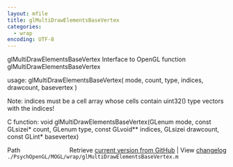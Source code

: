 ```yaml
---
layout: mfile
title: glMultiDrawElementsBaseVertex
categories:
  - wrap
encoding: UTF-8
---
```


glMultiDrawElementsBaseVertex  Interface to OpenGL function glMultiDrawElementsBaseVertex

usage:  glMultiDrawElementsBaseVertex( mode, count, type, indices, drawcount, basevertex )

Note: indices must be a cell array whose cells contain uint32() type
vectors with the indices!

C function:  void glMultiDrawElementsBaseVertex(GLenum mode, const GLsizei\* count, GLenum type, const GLvoid\*\* indices, GLsizei drawcount, const GLint\* basevertex)


<div class="code_header" style="text-align:right;">
  <span style="float:left;">Path&nbsp;&nbsp;</span> <span class="counter">Retrieve <a href=
  "https://raw.github.com/Psychtoolbox-3/Psychtoolbox-3/beta/./PsychOpenGL/MOGL/wrap/glMultiDrawElementsBaseVertex.m">current version from GitHub</a> | View <a href=
  "https://github.com/Psychtoolbox-3/Psychtoolbox-3/commits/beta/./PsychOpenGL/MOGL/wrap/glMultiDrawElementsBaseVertex.m">changelog</a></span>
</div>
<div class="code">
  <code>./PsychOpenGL/MOGL/wrap/glMultiDrawElementsBaseVertex.m</code>
</div>
